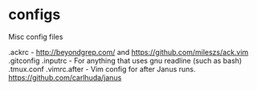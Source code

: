 configs
=======

Misc config files

.ackrc - http://beyondgrep.com/ and https://github.com/mileszs/ack.vim 
.gitconfig
.inputrc - For anything that uses gnu readline (such as bash)
.tmux.conf
.vimrc.after - Vim config for after Janus runs. https://github.com/carlhuda/janus
